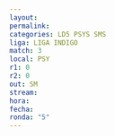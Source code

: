 ```yaml
---
layout: 
permalink: 
categories: LD5 PSYS SMS
liga: LIGA INDIGO
match: 3
local: PSY
r1: 0
r2: 0
out: SM
stream: 
hora: 
fecha: 
ronda: "5"
---
```

